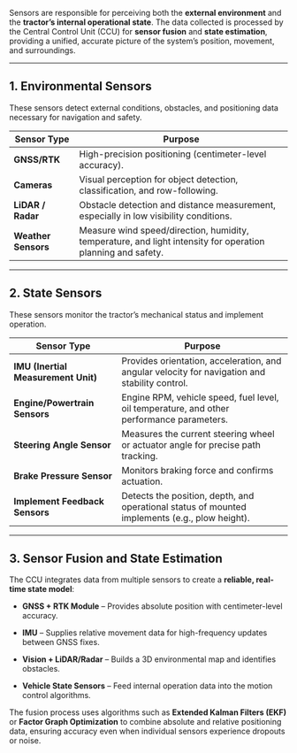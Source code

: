 Sensors are responsible for perceiving both the **external environment** and the **tractor’s internal operational state**. The data collected is processed by the Central Control Unit (CCU) for **sensor fusion** and **state estimation**, providing a unified, accurate picture of the system’s position, movement, and surroundings.

---

## 1. Environmental Sensors

These sensors detect external conditions, obstacles, and positioning data necessary for navigation and safety.

|Sensor Type|Purpose|
|---|---|
|**GNSS/RTK**|High-precision positioning (centimeter-level accuracy).|
|**Cameras**|Visual perception for object detection, classification, and row-following.|
|**LiDAR / Radar**|Obstacle detection and distance measurement, especially in low visibility conditions.|
|**Weather Sensors**|Measure wind speed/direction, humidity, temperature, and light intensity for operation planning and safety.|

---

## 2. State Sensors

These sensors monitor the tractor’s mechanical status and implement operation.

|Sensor Type|Purpose|
|---|---|
|**IMU (Inertial Measurement Unit)**|Provides orientation, acceleration, and angular velocity for navigation and stability control.|
|**Engine/Powertrain Sensors**|Engine RPM, vehicle speed, fuel level, oil temperature, and other performance parameters.|
|**Steering Angle Sensor**|Measures the current steering wheel or actuator angle for precise path tracking.|
|**Brake Pressure Sensor**|Monitors braking force and confirms actuation.|
|**Implement Feedback Sensors**|Detects the position, depth, and operational status of mounted implements (e.g., plow height).|

---

## 3. Sensor Fusion and State Estimation

The CCU integrates data from multiple sensors to create a **reliable, real-time state model**:

- **GNSS + RTK Module** – Provides absolute position with centimeter-level accuracy.
    
- **IMU** – Supplies relative movement data for high-frequency updates between GNSS fixes.
    
- **Vision + LiDAR/Radar** – Builds a 3D environmental map and identifies obstacles.
    
- **Vehicle State Sensors** – Feed internal operation data into the motion control algorithms.
    

The fusion process uses algorithms such as **Extended Kalman Filters (EKF)** or **Factor Graph Optimization** to combine absolute and relative positioning data, ensuring accuracy even when individual sensors experience dropouts or noise.

